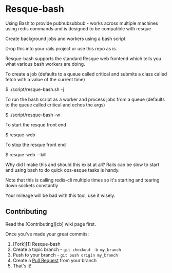 Resque-bash
===========

Using Bash to provide pubhubsubbub - works across multiple machines using redis commands and is designed to be compatible with resque

Create background jobs and workers using a bash script.

Drop this into your rails project or use this repo as is.

Resque-bash supports the standard Resque web frontend which tells you what various bash workers are doing.

To create a job  (defaults to a queue called critical and submits a class called fetch with a value of the current time)

  $ ./script/resque-bash.sh -j

To run the bash script as a worker and process jobs from a queue (defaults to the queue called critical and echos the args)

  $ ./script/resque-bash -w

To start the resque front end

  $ resque-web

To stop the resque front end

  $ resque-web --kill

Why did I make this and should this exist at all? Rails can be slow to start and using bash to do quick ops-esque tasks is handy.

Note that this is calling redis-cli multiple times so it's starting and tearing down sockets constantly

Your mileage will be bad with this tool, use it wisely.

<a name='section_Contributing'></a>
Contributing
------------

Read the [Contributing][cb] wiki page first.

Once you've made your great commits:

1. [Fork][1] Resque-bash
2. Create a topic branch - `git checkout -b my_branch`
3. Push to your branch - `git push origin my_branch`
4. Create a [Pull Request](https://help.github.com/pull-requests/) from your branch
5. That's it!
</a>
